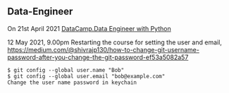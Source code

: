 ## Data-Engineer
 On 21st April 2021
 [DataCamp.Data Engineer with Python](https://www.datacamp.com/tracks/data-engineer-with-python)

 12 May 2021, 9.00pm 
 Restarting the course 
    for setting the user and email, https://medium.com/@shivrajp130/how-to-change-git-username-password-after-you-change-the-git-password-ef53a5082a57

    $ git config --global user.name "Bob"
    $ git config --global user.email "bob@example.com"
    Change the user name password in keychain

    
